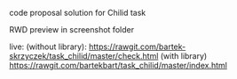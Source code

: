 code proposal solution for Chilid task

RWD preview in screenshot folder

live: 
(without library): https://rawgit.com/bartek-skrzyczek/task_chilid/master/check.html
(with library) https://rawgit.com/bartekbart/task_chilid/master/index.html
